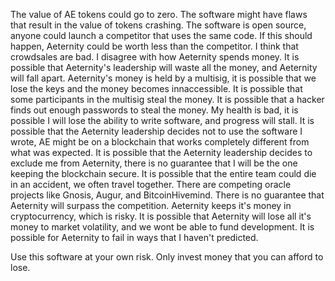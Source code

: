 The value of AE tokens could go to zero.
The software might have flaws that result in the value of tokens crashing.
The software is open source, anyone could launch a competitor that uses the same code. If this should happen, Aeternity could be worth less than the competitor.
I think that crowdsales are bad.
I disagree with how Aeternity spends money.
It is possible that Aeternity's leadership will waste all the money, and Aeternity will fall apart.
Aeternity's money is held by a multisig, it is possible that we lose the keys and the money becomes innaccessible. It is possible that some participants in the multisig steal the money. It is possible that a hacker finds out enough passwords to steal the money.
My health is bad, it is possible I will lose the ability to write software, and progress will stall.
It is possible that the Aeternity leadership decides not to use the software I wrote, AE might be on a blockchain that works completely different from what was expected.
It is possible that the Aeternity leadership decides to exclude me from Aeternity, there is no guarantee that I will be the one keeping the blockchain secure.
It is possible that the entire team could die in an accident, we often travel together.
There are competing oracle projects like Gnosis, Augur, and BitcoinHivemind. There is no guarantee that Aeternity will surpass the competition.
Aeternity keeps it's money in cryptocurrency, which is risky. It is possible that Aeternity will lose all it's money to market volatility, and we wont be able to fund development.
It is possible for Aeternity to fail in ways that I haven't predicted.


Use this software at your own risk.
Only invest money that you can afford to lose.